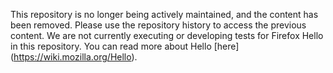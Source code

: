 This repository is no longer being actively maintained, and the content has been removed.  Please use the repository history to access the previous content.  We are not currently executing or developing tests for Firefox Hello in this repository.  You can read more about Hello [here] (https://wiki.mozilla.org/Hello).
